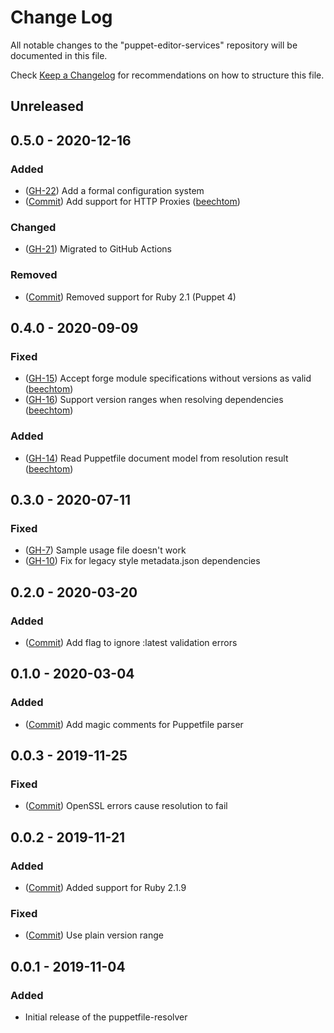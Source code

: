 # Change Log

All notable changes to the "puppet-editor-services" repository will be documented in this file.

Check [Keep a Changelog](http://keepachangelog.com/) for recommendations on how to structure this file.

## Unreleased

## 0.5.0 - 2020-12-16

### Added

- ([GH-22](https://github.com/glennsarti/puppetfile-resolver/issues/22)) Add a formal configuration system
- ([Commit](https://github.com/glennsarti/puppetfile-resolver/commit/9f96040ff0747ca78e5cc5cb3f53518a0af7b1dd)) Add support for HTTP Proxies ([beechtom](https://github.com/beechtom))

### Changed

- ([GH-21](https://github.com/glennsarti/puppetfile-resolver/issues/21)) Migrated to GitHub Actions

### Removed

- ([Commit](https://github.com/glennsarti/puppetfile-resolver/commit/5985bda7dd64524847981bbdb1b8c0a80b98419a)) Removed support for Ruby 2.1 (Puppet 4)

## 0.4.0 - 2020-09-09

### Fixed

- ([GH-15](https://github.com/glennsarti/puppetfile-resolver/pull/15)) Accept forge module specifications without versions as valid ([beechtom](https://github.com/beechtom))
- ([GH-16](https://github.com/glennsarti/puppetfile-resolver/pull/16)) Support version ranges when resolving dependencies ([beechtom](https://github.com/beechtom))

### Added

- ([GH-14](https://github.com/glennsarti/puppetfile-resolver/pull/14)) Read Puppetfile document model from resolution result ([beechtom](https://github.com/beechtom))

## 0.3.0 - 2020-07-11

### Fixed

- ([GH-7](https://github.com/glennsarti/puppetfile-resolver/issues/7)) Sample usage file doesn't work
- ([GH-10](https://github.com/glennsarti/puppetfile-resolver/issues/10)) Fix for legacy style metadata.json dependencies

## 0.2.0 - 2020-03-20

### Added

- ([Commit](https://github.com/glennsarti/puppetfile-resolver/commit/6f267240b387d8399c5821415243c2ab426446f2)) Add flag to ignore :latest validation errors

## 0.1.0 - 2020-03-04

### Added

- ([Commit](https://github.com/glennsarti/puppetfile-resolver/commit/67678ff4d5b52f5afabe6c141167fc10e582f86e)) Add magic comments for Puppetfile parser

## 0.0.3 - 2019-11-25

### Fixed

- ([Commit](https://github.com/glennsarti/puppetfile-resolver/commit/0793b9e4fa0acefd6c52aff7fb170c96b09a0311)) OpenSSL errors cause resolution to fail

## 0.0.2 - 2019-11-21

### Added

- ([Commit](https://github.com/glennsarti/puppetfile-resolver/commit/522a22a7d7715822212704807486b8954ee64ce3)) Added support for Ruby 2.1.9

### Fixed

- ([Commit](https://github.com/glennsarti/puppetfile-resolver/commit/5bd5253873e012c6a4d0b4474a3a90c8feaaeafc)) Use plain version range

## 0.0.1 - 2019-11-04

### Added

- Initial release of the puppetfile-resolver
